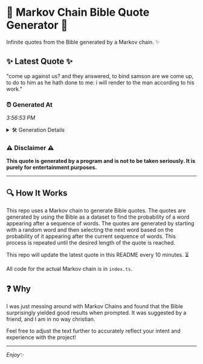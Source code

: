 # 📖 Markov Chain Bible Quote Generator 📖

Infinite quotes from the Bible generated by a Markov chain. ✨

## ✨ Latest Quote ✨
"come up against us? and they answered, to bind samson are we come up, to do to him as he hath done to me: i will render to the man according to his work."

### ⏰ Generated At
*3:56:53 PM*

<details>
    <summary>🛠️ Generation Details</summary>
    <p>
        <strong>🌱 Seed:</strong> come<br>
        <strong>🔄 Iterations:</strong> 33<br>
        <strong>📜 Context History:</strong><br>[ come ]: up<br>[ come, up ]: against<br>[ come, up, against ]: us?<br>[ come, up, against, us? ]: and<br>[ come, up, against, us?, and ]: they<br>[ come, up, against, us?, and, they ]: answered,<br>[ up, against, us?, and, they, answered, ]: to<br>[ against, us?, and, they, answered,, to ]: bind<br>[ us?, and, they, answered,, to, bind ]: samson<br>[ and, they, answered,, to, bind, samson ]: are<br>[ they, answered,, to, bind, samson, are ]: we<br>[ answered,, to, bind, samson, are, we ]: come<br>[ to, bind, samson, are, we, come ]: up,<br>[ bind, samson, are, we, come, up, ]: to<br>[ samson, are, we, come, up,, to ]: do<br>[ are, we, come, up,, to, do ]: to<br>[ we, come, up,, to, do, to ]: him<br>[ come, up,, to, do, to, him ]: as<br>[ up,, to, do, to, him, as ]: he<br>[ to, do, to, him, as, he ]: hath<br>[ do, to, him, as, he, hath ]: done<br>[ to, him, as, he, hath, done ]: to<br>[ him, as, he, hath, done, to ]: me:<br>[ as, he, hath, done, to, me: ]: i<br>[ he, hath, done, to, me:, i ]: will<br>[ hath, done, to, me:, i, will ]: render<br>[ done, to, me:, i, will, render ]: to<br>[ to, me:, i, will, render, to ]: the<br>[ me:, i, will, render, to, the ]: man<br>[ i, will, render, to, the, man ]: according<br>[ will, render, to, the, man, according ]: to<br>[ render, to, the, man, according, to ]: his<br>[ to, the, man, according, to, his ]: work.<br>
    </p>
</details>

### ⚠️ Disclaimer ⚠️
**This quote is generated by a program and is not to be taken seriously. It is purely for entertainment purposes.**

---

## 🔍 How It Works

This repo uses a Markov chain to generate Bible quotes. The quotes are generated by using the Bible as a dataset to find the probability of a word appearing after a sequence of words. The quotes are generated by starting with a random word and then selecting the next word based on the probability of it appearing after the current sequence of words. This process is repeated until the desired length of the quote is reached.

This repo will update the latest quote in this README every 10 minutes. ⏳

All code for the actual Markov chain is in `index.ts`.

## ❓ Why

I was just messing around with Markov Chains and found that the Bible surprisingly yielded good results when prompted. 
It was suggested by a friend, and I am in no way christian.

Feel free to adjust the text further to accurately reflect your intent and experience with the project!

---

*Enjoy*✨
